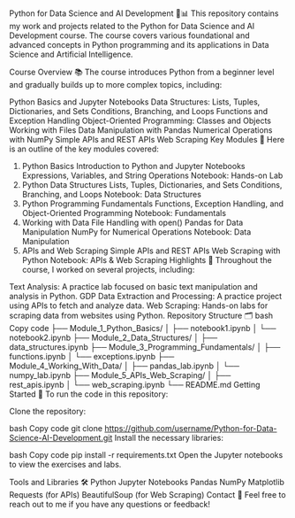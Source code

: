 Python for Data Science and AI Development 🐍📊
This repository contains my work and projects related to the Python for Data Science and AI Development course. The course covers various foundational and advanced concepts in Python programming and its applications in Data Science and Artificial Intelligence.

Course Overview 📚
The course introduces Python from a beginner level and gradually builds up to more complex topics, including:

Python Basics and Jupyter Notebooks
Data Structures: Lists, Tuples, Dictionaries, and Sets
Conditions, Branching, and Loops
Functions and Exception Handling
Object-Oriented Programming: Classes and Objects
Working with Files
Data Manipulation with Pandas
Numerical Operations with NumPy
Simple APIs and REST APIs
Web Scraping
Key Modules 🧩
Here is an outline of the key modules covered:

1. Python Basics
Introduction to Python and Jupyter Notebooks
Expressions, Variables, and String Operations
Notebook: Hands-on Lab
2. Python Data Structures
Lists, Tuples, Dictionaries, and Sets
Conditions, Branching, and Loops
Notebook: Data Structures
3. Python Programming Fundamentals
Functions, Exception Handling, and Object-Oriented Programming
Notebook: Fundamentals
4. Working with Data
File Handling with open()
Pandas for Data Manipulation
NumPy for Numerical Operations
Notebook: Data Manipulation
5. APIs and Web Scraping
Simple APIs and REST APIs
Web Scraping with Python
Notebook: APIs & Web Scraping
Highlights 🌟
Throughout the course, I worked on several projects, including:

Text Analysis: A practice lab focused on basic text manipulation and analysis in Python.
GDP Data Extraction and Processing: A practice project using APIs to fetch and analyze data.
Web Scraping: Hands-on labs for scraping data from websites using Python.
Repository Structure 🗂
bash
Copy code
├── Module_1_Python_Basics/
│   ├── notebook1.ipynb
│   └── notebook2.ipynb
├── Module_2_Data_Structures/
│   ├── data_structures.ipynb
├── Module_3_Programming_Fundamentals/
│   ├── functions.ipynb
│   └── exceptions.ipynb
├── Module_4_Working_With_Data/
│   ├── pandas_lab.ipynb
│   └── numpy_lab.ipynb
├── Module_5_APIs_Web_Scraping/
│   ├── rest_apis.ipynb
│   └── web_scraping.ipynb
└── README.md
Getting Started 🚀
To run the code in this repository:

Clone the repository:

bash
Copy code
git clone https://github.com/username/Python-for-Data-Science-AI-Development.git
Install the necessary libraries:

bash
Copy code
pip install -r requirements.txt
Open the Jupyter notebooks to view the exercises and labs.

Tools and Libraries 🛠
Python
Jupyter Notebooks
Pandas
NumPy
Matplotlib
Requests (for APIs)
BeautifulSoup (for Web Scraping)
Contact 💬
Feel free to reach out to me if you have any questions or feedback!
